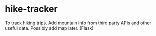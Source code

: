 # hike-tracker
To track hiking trips. Add mountain info from third party APIs and other useful data. Possibly add map later. (Flask)
